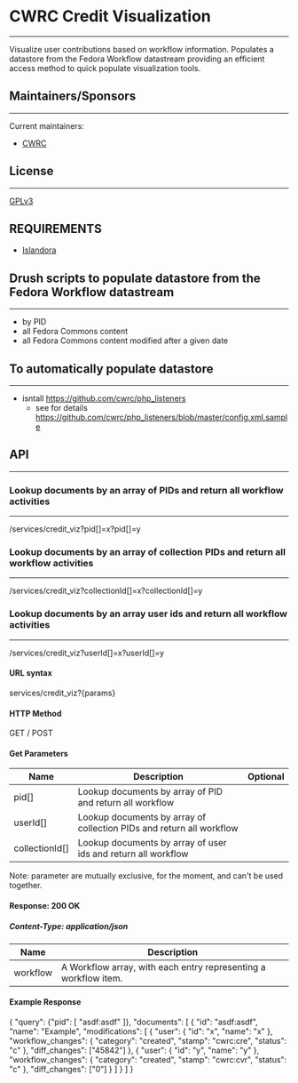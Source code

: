 # CWRC Credit Visualization
--------------------------------------
Visualize user contributions based on workflow information. Populates a datastore from the Fedora Workflow datastream providing an efficient access method to quick populate visualization tools.

## Maintainers/Sponsors
-----------------------
Current maintainers:

* [CWRC](https://github.com/cwrc)


## License
----------

[GPLv3](http://www.gnu.org/licenses/gpl-3.0.txt)



REQUIREMENTS
------------

  * [Islandora](http://github.com/islandora/islandora)



## Drush scripts to populate datastore from the Fedora Workflow datastream
--------------------------------------------------------------------------
* by PID
* all Fedora Commons content
* all Fedora Commons content modified after a given date

## To automatically populate datastore
--------------------------------------
* isntall https://github.com/cwrc/php_listeners
  * see for details https://github.com/cwrc/php_listeners/blob/master/config.xml.sample
  
## API
------

### Lookup documents by an array of PIDs and return all workflow activities
---

/services/credit_viz?pid[]=x?pid[]=y

### Lookup documents by an array of collection PIDs and return all workflow activities
---

/services/credit_viz?collectionId[]=x?collectionId[]=y

### Lookup documents by an array user ids and return all workflow activities
---

/services/credit_viz?userId[]=x?userId[]=y

#### URL syntax
services/credit_viz?{params}

#### HTTP Method
GET / POST

#### Get Parameters
| Name            | Description                                                           | Optional            |
| -------------   | --------------------------------------------------------------------- | ------------------- |
| pid[]           | Lookup documents by array of PID and return all workflow              |                     |
| userId[]        | Lookup documents by array of collection PIDs and return all workflow  |                     |
| collectionId[]  | Lookup documents by array of user ids and return all workflow         |                     |

Note: parameter are mutually exclusive, for the moment, and can't be used together.


#### Response: 200 OK
##### Content-Type: application/json
| Name          | Description                                                      |
| ------------- | ---------------------------------------------------------------- |
| workflow      | A Workflow array, with each entry representing a workflow item.

#### Example Response

{
    "query": {"pid": [
        "asdf:asdf"
    ]},
    "documents": [
        {
            "id": "asdf:asdf",
            "name": "Example",
            "modifications": [
                {
                    "user": {
                        "id": "x",
                        "name": "x"
                    },
                    "workflow_changes": {
                        "category": "created",
                        "stamp": "cwrc:cre",
                        "status": "c"
                    },
                    "diff_changes": ["45842"]
                },
                {
                    "user": {
                        "id": "y",
                        "name": "y"
                    },
                    "workflow_changes": {
                        "category": "created",
                        "stamp": "cwrc:cvr",
                        "status": "c"
                    },
                    "diff_changes": ["0"]
                }
            ]
        }
    ]
}
